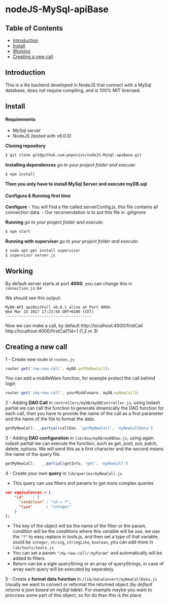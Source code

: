 # nodeJS-MySql-apiBase

## Table of Contents

- [Introduction](#introduction)
- [Install](#install)
- [Working](#working)
- [Creating a new call](#Creating-a-new-call)

## Introduction
This is a lite backend developed in NodeJS that connect with a MySql database, does not
require compiling, and is 100% MIT licensed.

## Install
#### Requirements
- MySql server
- NodeJS (tested with v6.0.0)

**Cloning repository**
```sh
$ git clone git@github.com:pepocivs/nodeJS-MySql-apiBase.git
```
**Installing dependences**
*go to your project folder and execute:*
```sh
$ npm install
```
**Then you only have to install MySql Server and execute myDB.sql**

#### Configura & Running first time
**Configure**
    - You will find a file called serverConfig.js, this file contains all connection data.
    - Our recomendation is to put this file in .gitignore

**Running**
*go to your project folder and execute:*
```sh
$ npm start
```

**Running with supervisor**
*go to your project folder and execute:*
```sh
$ sudo apt-get install supervisor
$ supervisor server.js
```

## Working
By default server starts at port **4000**, you can change this in `connection.js:64`

We should see this output:
```
MyDB-API apiRestFull v0.0.1 alive at Port 4000.
Wed Mar 15 2017 17:23:50 GMT+0100 (CET)
--------------------------------------
```

Now we can make a call, by default
http://localhost:4000/firstCall
http://localhost:4000/firstCall?id=1 (1,2 or 3)

## Creating a new call
1 - Create new route in `routes.js`
```js
router.get('/my-new-call', myDB.getMyNewCall);
```
You can add a middleWare function, for example protect the call behind login
```js
router.get('/my-new-call', yourMiddleware, myDB.myNewCall);
```

2 - Adding **DAO Call** in `controllers/myDB/myDBController.js`, using lodash partial we can call the function to generate dinamically the DAO function for each call, then you have to provide the name of the call as a first parameter and the name of the file to format the data.
```js
getMyNewCall: _.partial(callDao, 'getMyNewCall', 'myNewCallData')
```

3 - Adding **DAO configuration** in `lib/dao/myDB/myDBDao.js`, using again lodash partial we can execute the function, such as get, post, put, patch, delete, options. We will send this as a first character and the second means the name of the query file.
```js
getMyNewCall:   _.partial(getInfo, 'get', 'myNewCall')
```

4 - Create your own **query** in `lib/queries/myNewCall.js`
* This query can use filters and params to get more complex queries.
```json
var equivalences = {
    "id"    : {
      "condition" : "id = ?",
      "type"      : "integer"
    }
};
```
* The key of the object will be the name of the filter or the param, condition will be the conditions where this variable will be use, we use the `"?"` to easy replace in tools.js, and then set a type of that variable, sould be `integer`, `string`, `stringLike`, `boolean`, you can add more in `lib/tools/tools.js`
* You can set a param `"/my-new-call/:myParam"` and automatically will be added to filters
* Return can be a sigle queryString or an array of queryStrings, in case of array each query will be executed by separately.

5 - Create a **format data function** in `/lib/dataConvert/myNewCallData.js`
Usually we want to convert or reformat the returned object *(by default returns a json based on mySql table)*.
For example maybe you want to proccess some part of this object, so for do than this is the place
